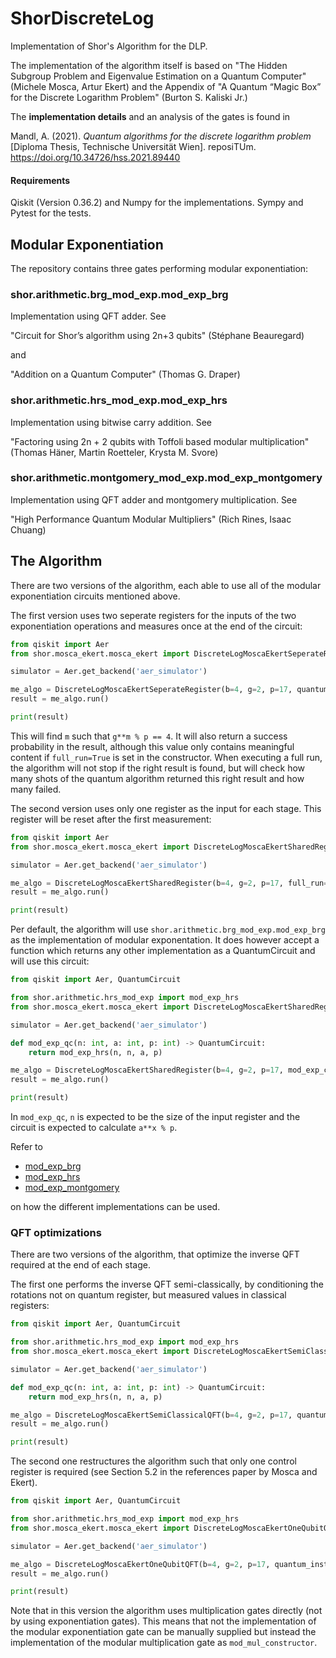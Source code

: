 # ShorDiscreteLog
Implementation of Shor's Algorithm for the DLP.

The implementation of the algorithm itself is based on
"The Hidden Subgroup Problem and Eigenvalue Estimation on a Quantum Computer" (Michele Mosca, Artur Ekert)
and the Appendix of 
"A Quantum “Magic Box” for the Discrete Logarithm Problem" (Burton S. Kaliski Jr.)

The **implementation details** and an analysis of the gates is found in 

Mandl, A. (2021). *Quantum algorithms for the discrete logarithm problem* [Diploma Thesis, Technische Universität Wien]. reposiTUm. https://doi.org/10.34726/hss.2021.89440


#### Requirements
Qiskit (Version 0.36.2) and Numpy for the implementations. Sympy and Pytest for the tests.

## Modular Exponentiation
The repository contains three gates performing modular exponentiation:

### shor.arithmetic.brg_mod_exp.mod_exp_brg 
Implementation using QFT adder. See

"Circuit for Shor’s algorithm using 2n+3 qubits" (Stéphane Beauregard) 

and 

"Addition on a Quantum Computer" (Thomas G. Draper)

### shor.arithmetic.hrs_mod_exp.mod_exp_hrs
Implementation using bitwise carry addition. See

"Factoring using 2n + 2 qubits with Toffoli based modular multiplication" (Thomas Häner, Martin Roetteler, Krysta M. Svore)

### shor.arithmetic.montgomery_mod_exp.mod_exp_montgomery
Implementation using QFT adder and montgomery multiplication. See

"High Performance Quantum Modular Multipliers" (Rich Rines, Isaac Chuang)

## The Algorithm

There are two versions of the algorithm, each able to use all of the modular exponentiation circuits mentioned above.

The first version uses two seperate registers for the inputs of the two exponentiation operations and measures once at the end of the circuit:

```python
from qiskit import Aer
from shor.mosca_ekert.mosca_ekert import DiscreteLogMoscaEkertSeperateRegister

simulator = Aer.get_backend('aer_simulator')

me_algo = DiscreteLogMoscaEkertSeperateRegister(b=4, g=2, p=17, quantum_instance=simulator)
result = me_algo.run()

print(result)
```

This will find `m` such that `g**m % p == 4`. It will also return a success probability in the result, although this value only contains meaningful content 
if `full_run=True` is set in the constructor. When executing a full run, the algorithm will not stop if the right result is found, but will check how many 
shots of the quantum algorithm returned this right result and how many failed.

The second version uses only one register as the input for each stage. This register will be reset after the first measurement:

```python
from qiskit import Aer
from shor.mosca_ekert.mosca_ekert import DiscreteLogMoscaEkertSharedRegister

simulator = Aer.get_backend('aer_simulator')

me_algo = DiscreteLogMoscaEkertSharedRegister(b=4, g=2, p=17, full_run=True, quantum_instance=simulator)
result = me_algo.run()

print(result)
```

Per default, the algorithm will use `shor.arithmetic.brg_mod_exp.mod_exp_brg` as the implementation of modular exponentation. It does however accept a function 
which returns any other implementation as a QuantumCircuit and will use this circuit:

```python
from qiskit import Aer, QuantumCircuit

from shor.arithmetic.hrs_mod_exp import mod_exp_hrs
from shor.mosca_ekert.mosca_ekert import DiscreteLogMoscaEkertSharedRegister

simulator = Aer.get_backend('aer_simulator')

def mod_exp_qc(n: int, a: int, p: int) -> QuantumCircuit:
    return mod_exp_hrs(n, n, a, p)

me_algo = DiscreteLogMoscaEkertSharedRegister(b=4, g=2, p=17, mod_exp_constructor=mod_exp_qc, quantum_instance=simulator)
result = me_algo.run()

print(result)
```

In `mod_exp_qc`, `n` is expected to be the size of the input register and the circuit is expected to calculate `a**x % p`.

Refer to 
 - [mod_exp_brg](shor/mosca_ekert/me_brg.py)
 - [mod_exp_hrs](shor/mosca_ekert/me_hrs.py)
 - [mod_exp_montgomery](shor/mosca_ekert/me_montgomery.py)

on how the different implementations can be used.

### QFT optimizations
There are two versions of the algorithm, that optimize the inverse QFT required at the end of each stage.

The first one performs the inverse QFT semi-classically, by conditioning the rotations not on quantum register, but measured values in classical registers:
```python
from qiskit import Aer, QuantumCircuit

from shor.arithmetic.hrs_mod_exp import mod_exp_hrs
from shor.mosca_ekert.mosca_ekert import DiscreteLogMoscaEkertSemiClassicalQFT

simulator = Aer.get_backend('aer_simulator')

def mod_exp_qc(n: int, a: int, p: int) -> QuantumCircuit:
    return mod_exp_hrs(n, n, a, p)

me_algo = DiscreteLogMoscaEkertSemiClassicalQFT(b=4, g=2, p=17, quantum_instance=simulator)
result = me_algo.run()

print(result)
```

The second one restructures the algorithm such that only one control register is required (see Section 5.2 in the references paper by Mosca and Ekert).
```python
from qiskit import Aer, QuantumCircuit

from shor.arithmetic.hrs_mod_exp import mod_exp_hrs
from shor.mosca_ekert.mosca_ekert import DiscreteLogMoscaEkertOneQubitQFT

simulator = Aer.get_backend('aer_simulator')

me_algo = DiscreteLogMoscaEkertOneQubitQFT(b=4, g=2, p=17, quantum_instance=simulator)
result = me_algo.run()

print(result)
```

Note that in this version the algorithm uses multiplication gates directly (not by using exponentiation gates). This means that not the implementation of the 
modular exponentiation gate can be manually supplied but instead the implementation of the modular multiplication gate as `mod_mul_constructor`.

